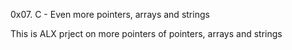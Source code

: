 0x07. C - Even more pointers, arrays and strings

This is ALX prject on more pointers of pointers, arrays and strings

